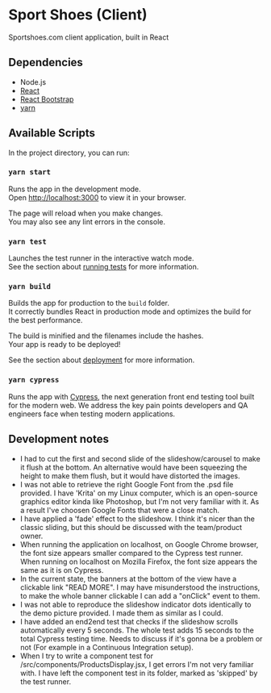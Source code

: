 # Sport Shoes (Client)

Sportshoes.com client application, built in React

## Dependencies

- Node.js
- [React](https://reactjs.org/)
- [React Bootstrap](https://react-bootstrap.github.io/)
- [yarn](https://classic.yarnpkg.com/en/)

## Available Scripts

In the project directory, you can run:

### `yarn start`

Runs the app in the development mode.\
Open [http://localhost:3000](http://localhost:3000) to view it in your browser.

The page will reload when you make changes.\
You may also see any lint errors in the console.

### `yarn test`

Launches the test runner in the interactive watch mode.\
See the section about [running tests](https://facebook.github.io/create-react-app/docs/running-tests) for more information.

### `yarn build`

Builds the app for production to the `build` folder.\
It correctly bundles React in production mode and optimizes the build for the best performance.

The build is minified and the filenames include the hashes.\
Your app is ready to be deployed!

See the section about [deployment](https://facebook.github.io/create-react-app/docs/deployment) for more information.

### `yarn cypress`

Runs the app with [Cypress](https://www.cypress.io/), the next generation front end testing tool built for the modern web. We address the key pain points developers and QA engineers face when testing modern applications.

## Development notes

- I had to cut the first and second slide of the slideshow/carousel to make it flush at the bottom. An alternative would have been squeezing the height to make them flush, but it would have distorted the images.
- I was not able to retrieve the right Google Font from the .psd file provided. I have 'Krita' on my Linux computer, which is an open-source graphics editor kinda like Photoshop, but I'm not very familiar with it. As a result I've choosen Google Fonts that were a close match.
- I have applied a 'fade' effect to the slideshow. I think it's nicer than the classic sliding, but this should be discussed with the team/product owner.
- When running the application on localhost, on Google Chrome browser, the font size appears smaller compared to the Cypress test runner. When running on localhost on Mozilla Firefox, the font size appears the same as it is on Cypress.
- In the current state, the banners at the bottom of the view have a clickable link "READ MORE". I may have misunderstood the instructions, to make the whole banner clickable I can add a "onClick" event to them.
- I was not able to reproduce the slideshow indicator dots identically to the demo picture provided. I made them as similar as I could.
- I have added an end2end test that checks if the slideshow scrolls automatically every 5 seconds. The whole test adds 15 seconds to the total Cypress testing time. Needs to discuss if it's gonna be a problem or not (For example in a Continuous Integration setup).
- When I try to write a component test for /src/components/ProductsDisplay.jsx, I get errors I'm not very familiar with. I have left the component test in its folder, marked as 'skipped' by the test runner.
